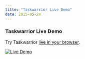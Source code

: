 ```yaml
---
title: "Taskwarrior Live Demo"
date: 2015-05-24
---
```


### Taskwarrior Live Demo 

Try Taskwarrior [live in your browser](https://wbsch.de/jswarrior).

[![Live Demo](/images/live_demo-thumb.png)](/images/live_demo.png)
